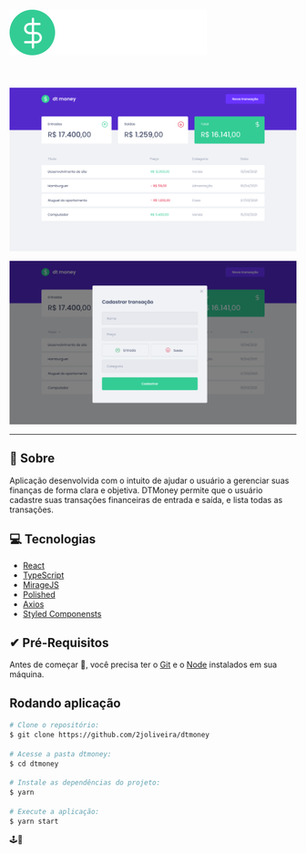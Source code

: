 # <img src="./src/assets/logo.svg" alt="02 Dtmoney" />

<br>


<p align="center">
  <img alt="home-page" src="./.github/home.png" />
</p>

<p align="center">
  <img alt="create-modal" src="./.github/home2.png" />
</p>

<hr>

## 📖 Sobre

Aplicação desenvolvida com o intuito de ajudar o usuário a gerenciar suas finanças de forma clara e objetiva. DTMoney permite que o usuário cadastre suas transações financeiras de entrada e saída, e lista todas as transações.

## 💻 Tecnologias

- [React](https://pt-br.reactjs.org/)
- [TypeScript](https://www.typescriptlang.org/)
- [MirageJS](https://miragejs.com/)
- [Polished](https://polished.js.org/)
- [Axios](https://github.com/axios/axios)
- [Styled Componensts](https://styled-components.com/)

## ✔ Pré-Requisitos

Antes de começar 🏁, você precisa ter o [Git](https://git-scm.com) e o [Node](https://nodejs.org/en/) instalados em sua máquina.

## Rodando aplicação

```bash
# Clone o repositório: 
$ git clone https://github.com/2joliveira/dtmoney

# Acesse a pasta dtmoney:
$ cd dtmoney

# Instale as dependências do projeto:
$ yarn

# Execute a aplicação:
$ yarn start
```

🕹🚀